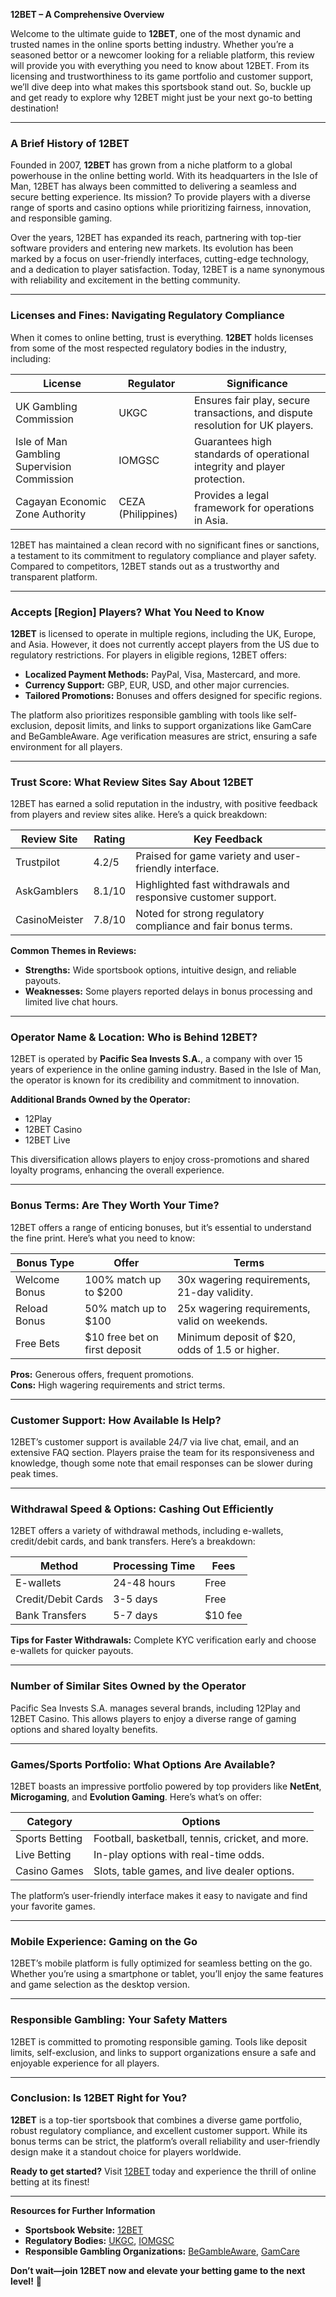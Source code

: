 **12BET – A Comprehensive Overview**  

Welcome to the ultimate guide to **12BET**, one of the most dynamic and trusted names in the online sports betting industry. Whether you’re a seasoned bettor or a newcomer looking for a reliable platform, this review will provide you with everything you need to know about 12BET. From its licensing and trustworthiness to its game portfolio and customer support, we’ll dive deep into what makes this sportsbook stand out. So, buckle up and get ready to explore why 12BET might just be your next go-to betting destination!  

---

### **A Brief History of 12BET**  
Founded in 2007, **12BET** has grown from a niche platform to a global powerhouse in the online betting world. With its headquarters in the Isle of Man, 12BET has always been committed to delivering a seamless and secure betting experience. Its mission? To provide players with a diverse range of sports and casino options while prioritizing fairness, innovation, and responsible gaming.  

Over the years, 12BET has expanded its reach, partnering with top-tier software providers and entering new markets. Its evolution has been marked by a focus on user-friendly interfaces, cutting-edge technology, and a dedication to player satisfaction. Today, 12BET is a name synonymous with reliability and excitement in the betting community.  

---

### **Licenses and Fines: Navigating Regulatory Compliance**  
When it comes to online betting, trust is everything. **12BET** holds licenses from some of the most respected regulatory bodies in the industry, including:  

| **License**       | **Regulator**          | **Significance**                                                                 |
|--------------------|------------------------|----------------------------------------------------------------------------------|
| UK Gambling Commission | UKGC                  | Ensures fair play, secure transactions, and dispute resolution for UK players.   |
| Isle of Man Gambling Supervision Commission | IOMGSC              | Guarantees high standards of operational integrity and player protection.        |
| Cagayan Economic Zone Authority | CEZA (Philippines) | Provides a legal framework for operations in Asia.                               |

12BET has maintained a clean record with no significant fines or sanctions, a testament to its commitment to regulatory compliance and player safety. Compared to competitors, 12BET stands out as a trustworthy and transparent platform.  

---

### **Accepts [Region] Players? What You Need to Know**  
**12BET** is licensed to operate in multiple regions, including the UK, Europe, and Asia. However, it does not currently accept players from the US due to regulatory restrictions. For players in eligible regions, 12BET offers:  

- **Localized Payment Methods:** PayPal, Visa, Mastercard, and more.  
- **Currency Support:** GBP, EUR, USD, and other major currencies.  
- **Tailored Promotions:** Bonuses and offers designed for specific regions.  

The platform also prioritizes responsible gambling with tools like self-exclusion, deposit limits, and links to support organizations like GamCare and BeGambleAware. Age verification measures are strict, ensuring a safe environment for all players.  

---

### **Trust Score: What Review Sites Say About 12BET**  
12BET has earned a solid reputation in the industry, with positive feedback from players and review sites alike. Here’s a quick breakdown:  

| **Review Site**   | **Rating** | **Key Feedback**                                                                 |
|--------------------|------------|----------------------------------------------------------------------------------|
| Trustpilot         | 4.2/5      | Praised for game variety and user-friendly interface.                            |
| AskGamblers        | 8.1/10     | Highlighted fast withdrawals and responsive customer support.                    |
| CasinoMeister      | 7.8/10     | Noted for strong regulatory compliance and fair bonus terms.                     |

**Common Themes in Reviews:**  
- **Strengths:** Wide sportsbook options, intuitive design, and reliable payouts.  
- **Weaknesses:** Some players reported delays in bonus processing and limited live chat hours.  

---

### **Operator Name & Location: Who is Behind 12BET?**  
12BET is operated by **Pacific Sea Invests S.A.**, a company with over 15 years of experience in the online gaming industry. Based in the Isle of Man, the operator is known for its credibility and commitment to innovation.  

**Additional Brands Owned by the Operator:**  
- 12Play  
- 12BET Casino  
- 12BET Live  

This diversification allows players to enjoy cross-promotions and shared loyalty programs, enhancing the overall experience.  

---

### **Bonus Terms: Are They Worth Your Time?**  
12BET offers a range of enticing bonuses, but it’s essential to understand the fine print. Here’s what you need to know:  

| **Bonus Type**     | **Offer**                              | **Terms**                                                                 |
|--------------------|----------------------------------------|---------------------------------------------------------------------------|
| Welcome Bonus      | 100% match up to $200                 | 30x wagering requirements, 21-day validity.                              |
| Reload Bonus       | 50% match up to $100                  | 25x wagering requirements, valid on weekends.                            |
| Free Bets          | $10 free bet on first deposit         | Minimum deposit of $20, odds of 1.5 or higher.                           |

**Pros:** Generous offers, frequent promotions.  
**Cons:** High wagering requirements and strict terms.  

---

### **Customer Support: How Available Is Help?**  
12BET’s customer support is available 24/7 via live chat, email, and an extensive FAQ section. Players praise the team for its responsiveness and knowledge, though some note that email responses can be slower during peak times.  

---

### **Withdrawal Speed & Options: Cashing Out Efficiently**  
12BET offers a variety of withdrawal methods, including e-wallets, credit/debit cards, and bank transfers. Here’s a breakdown:  

| **Method**         | **Processing Time** | **Fees**                                                                 |
|--------------------|---------------------|--------------------------------------------------------------------------|
| E-wallets          | 24-48 hours         | Free                                                                    |
| Credit/Debit Cards | 3-5 days            | Free                                                                    |
| Bank Transfers     | 5-7 days            | $10 fee                                                                 |

**Tips for Faster Withdrawals:** Complete KYC verification early and choose e-wallets for quicker payouts.  

---

### **Number of Similar Sites Owned by the Operator**  
Pacific Sea Invests S.A. manages several brands, including 12Play and 12BET Casino. This allows players to enjoy a diverse range of gaming options and shared loyalty benefits.  

---

### **Games/Sports Portfolio: What Options Are Available?**  
12BET boasts an impressive portfolio powered by top providers like **NetEnt**, **Microgaming**, and **Evolution Gaming**. Here’s what’s on offer:  

| **Category**       | **Options**                                                                 |
|--------------------|-----------------------------------------------------------------------------|
| Sports Betting     | Football, basketball, tennis, cricket, and more.                           |
| Live Betting       | In-play options with real-time odds.                                       |
| Casino Games       | Slots, table games, and live dealer options.                               |

The platform’s user-friendly interface makes it easy to navigate and find your favorite games.  

---

### **Mobile Experience: Gaming on the Go**  
12BET’s mobile platform is fully optimized for seamless betting on the go. Whether you’re using a smartphone or tablet, you’ll enjoy the same features and game selection as the desktop version.  

---

### **Responsible Gambling: Your Safety Matters**  
12BET is committed to promoting responsible gaming. Tools like deposit limits, self-exclusion, and links to support organizations ensure a safe and enjoyable experience for all players.  

---

### **Conclusion: Is 12BET Right for You?**  
**12BET** is a top-tier sportsbook that combines a diverse game portfolio, robust regulatory compliance, and excellent customer support. While its bonus terms can be strict, the platform’s overall reliability and user-friendly design make it a standout choice for players worldwide.  

**Ready to get started?** Visit [12BET](https://smart.12bet.com) today and experience the thrill of online betting at its finest!  

---

**Resources for Further Information**  
- **Sportsbook Website:** [12BET](https://smart.12bet.com)  
- **Regulatory Bodies:** [UKGC](https://www.gamblingcommission.gov.uk), [IOMGSC](https://www.gov.im/gambling)  
- **Responsible Gambling Organizations:** [BeGambleAware](https://www.begambleaware.org), [GamCare](https://www.gamcare.org.uk)  

**Don’t wait—join 12BET now and elevate your betting game to the next level!** 🚀